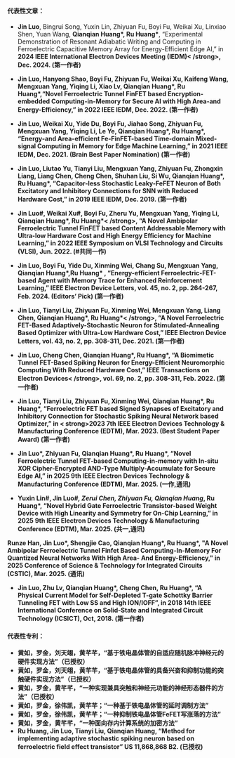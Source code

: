#### 代表性文章：
- <strong>Jin Luo</strong>, Bingrui Song, Yuxin Lin, Zhiyuan Fu, Boyi Fu, Weikai Xu, Linxiao Shen, Yuan Wang, <strong>Qianqian Huang*, Ru Huang*</strong>, “Experimental Demonstration of Resonant Adiabatic Writing and Computing in Ferroelectric Capacitive Memory Array for Energy-Efficient Edge AI,” in <strong>2024 IEEE International Electron Devices Meeting (IEDM)<
/strong>, Dec. 2024. (第一作者)

- <strong>Jin Luo</strong>, Hanyong Shao, Boyi Fu, Zhiyuan Fu, Weikai Xu, Kaifeng Wang, Mengxuan Yang, Yiqing Li, Xiao Lv, <strong>Qianqian Huang*, Ru Huang*</strong>,“Novel Ferroelectric Tunnel FinFET based Encryption-embedded Computing-in-Memory 
for Secure AI with High Area-and Energy-Efficiency,” in <strong>2022 IEEE IEDM</strong>, Dec. 2022. (第一作者)

- <strong>Jin Luo</strong>, Weikai Xu, Yide Du, Boyi Fu, Jiahao Song, Zhiyuan Fu, Mengxuan Yang, Yiqing Li, Le Ye, <strong>Qianqian 
Huang*, Ru Huang*</strong>, “Energy-and Area-efficient Fe-FinFET-based Time-domain Mixed-signal Computing in Memory for
 Edge Machine Learning,” in <strong>2021 IEEE IEDM</strong>, Dec. 2021.  <strong>(Brain Best Paper Nomination) </strong> 
(第一作者)

- <strong>Jin Luo</strong>, Liutao Yu, Tianyi Liu, Mengxuan Yang, Zhiyuan Fu, Zhongxin Liang, Liang Chen, Cheng Chen, Shuhan 
Liu, Si Wu, <strong>Qianqian Huang*, Ru Huang*</strong>, “Capacitor-less Stochastic Leaky-FeFET Neuron of Both Excitatory and 
Inhibitory Connections for SNN with Reduced Hardware Cost,” in <strong>2019 IEEE IEDM</strong>, Dec. 2019. (第一作者)

- <strong>Jin Luo#</strong>, Weikai Xu#, Boyi Fu, Zheru Yu, Mengxuan Yang, Yiqing Li, <strong>Qianqian Huang*, Ru Huang*<
/strong>, “A Novel Ambipolar Ferroelectric Tunnel FinFET based Content Addressable Memory with Ultra-low Hardware Cost and High
 Energy Efficiency for Machine Learning,” in <strong>2022 IEEE Symposium on VLSI Technology and Circuits (VLSI)</strong>, Jun. 2022. (#共同一作)

- <strong>Jin Luo</strong>, Boyi Fu, Yide Du, Xinming Wei, Chang Su, Mengxuan Yang,  <strong>Qianqian Huang*,Ru Huang*</strong>
, “Energy-efficient Ferroelectric-FET-based Agent with Memory Trace for Enhanced Reinforcement Learning,” <strong>IEEE Electron
 Device Letters</strong>, vol. 45, no. 2, pp. 264-267, Feb. 2024. <strong>(Editors’ Pick)</strong> (第一作者)

- <strong>Jin Luo</strong>, Tianyi Liu, Zhiyuan Fu, Xinming Wei, Mengxuan Yang, Liang Chen, <strong>Qianqian Huang*, Ru Huang*<
/strong>, “A Novel Ferroelectric FET-Based Adaptively-Stochastic Neuron for Stimulated-Annealing Based Optimizer with Ultra-Low
 Hardware Cost,” <strong>IEEE Electron Device Letters</strong>, vol. 43, no. 2, pp. 308-311, Dec. 2021. (第一作者)

- <strong>Jin Luo</strong>, Cheng Chen, <strong>Qianqian Huang*, Ru Huang*</strong>, “A Biomimetic Tunnel FET-Based Spiking 
Neuron for Energy-Efficient Neuromorphic Computing With Reduced Hardware Cost,” <strong>IEEE Transactions on Electron Devices<
/strong>, vol. 69, no. 2, pp. 308-311, Feb. 2022. (第一作者)

- <strong>Jin Luo</strong>, Tianyi Liu, Zhiyuan Fu, Xinming Wei, <strong>Qianqian Huang*, Ru Huang*</strong>, “Ferroelectric 
FET based Signed Synapses of Excitatory and Inhibitory Connection for Stochastic Spiking Neural Network based Optimizer,” in <
strong>2023 7th IEEE Electron Devices Technology & Manufacturing Conference (EDTM)</strong>, Mar. 2023. <strong>(Best Student 
Paper Award)</strong> (第一作者)

- <strong>Jin Luo*</strong>, Zhiyuan Fu, <strong>Qianqian Huang*, Ru Huang*</strong>, “Novel Ferroelectric Tunnel FET-based 
Computing-in-memory with In-situ XOR Cipher-Encrypted AND-Type Multiply-Accumulate for Secure Edge AI,” in <strong>2025 9th 
IEEE Electron Devices Technology & Manufacturing Conference (EDTM)</strong>, Mar. 2025. (一作,通讯)

- Yuxin Lin#, <strong>Jin Luo#*</strong>, Zerui Chen, Zhiyuan Fu, <strong>Qianqian Huang*, Ru Huang*</strong>, “Novel Hybrid 
Gate Ferroelectric Transistor-based Weight Device with High Linearity and Symmetry for On-Chip Learning,” in <strong>2025 9th 
IEEE Electron Devices Technology & Manufacturing Conference (EDTM)</strong>, Mar. 2025. (共一,通讯)

Runze Han, <strong>Jin Luo*</strong>, Shengjie Cao, <strong>Qianqian Huang*, Ru Huang*</strong>, "A Novel Ambipolar Ferroelectric Tunnel Finfet Based Computing-In-Memory For Quantized Neural Networks With High Area- And Energy-Efficiency," in 2025 Conference of Science 
& Technology for Integrated Circuits (CSTIC), Mar. 2025. (通讯)

- <strong>Jin Luo</strong>, Zhu Lv,  <strong>Qianqian Huang*</strong>, Cheng Chen, <strong>Ru Huang*</strong>, “A Physical Current Model for Self-Depleted T-gate Schottky Barrier Tunneling FET with Low SS and High ION/IOFF”, in 2018 14th IEEE International Conference on Solid-State and Integrated Circuit Technology (ICSICT), Oct, 2018. (第一作者)

#### 代表性专利：
- 黄如，<strong>罗金</strong>，刘天翊，黄芊芊，“基于铁电晶体管的自适应随机脉冲神经元的硬件实现方法”（已授权）
- 黄如，<strong>罗金</strong>，刘天翊，黄芊芊，“基于铁电晶体管的具备兴奋和抑制功能的突触硬件实现方法”（已授权）
- 黄如，<strong>罗金</strong>，黄芊芊，“一种实现兼具突触和神经元功能的神经形态器件的方法”（已授权）
- 黄如，<strong>罗金</strong>，徐伟凯，黄芊芊；“一种基于铁电晶体管的延时调制方法”
- 黄如，<strong>罗金</strong>，徐伟凯，黄芊芊；“一种抑制铁电晶体管FeFET写涨落的方法”
- 黄如，<strong>罗金</strong>，黄芊芊，“一种面向存内计算系统的加密方法”
- Ru Huang, <strong>Jin Luo</strong>, Tianyi Liu, Qianqian Huang, “Method for implementing adaptive stochastic spiking neuron based on ferroelectric field effect transistor” US 11,868,868 B2. (已授权)
